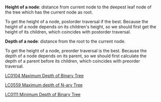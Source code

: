 **Height of a node**: distance from current node to the deepest leaf node of the tree which has the current node as root.

To get the height of a node, postorder traversal if the best. Because the height of a node depends on its children's height, so we should first get the height of its children, which coincides with postorder traversal.

**Depth of a node**: distance from the root to the current node.

To get the height of a node, preorder traversal is the best. Because the depth of a node depends on its parent, so we should first calculate the depth of a parent before its children, which coincides with preorder traversal.

[LC0104 Maximum Depth of Binary Tree](../Problems/LC/LC0104.md)

[LC0559 Maximum depth of N-ary Tree](../Problems/LC/LC0559.md)

[LC0111 Minimum Depth of Binary Tree](../Problems/LC/LC0111.md)